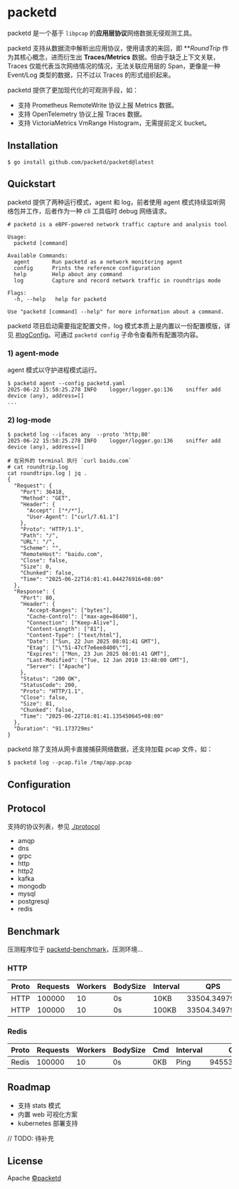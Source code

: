 # packetd

packetd 是一个基于 `libpcap` 的**应用层协议**网络数据无侵观测工具。

packetd 支持从数据流中解析出应用协议，使用请求的来回，即 ***RoundTrip* 作为其核心概念，进而衍生出 **Traces/Metrics** 数据。但由于缺乏上下文关联，Traces 仅能代表当次网络情况的情况，无法关联应用层的 Span，更像是一种 Event/Log 类型的数据，只不过以 Traces 的形式组织起来。

packetd 提供了更加现代化的可观测手段，如：
- 支持 Prometheus RemoteWrite 协议上报 Metrics 数据。
- 支持 OpenTelemetry 协议上报 Traces 数据。
- 支持 VictoriaMetrics VmRange Histogram，无需提前定义 bucket。

## Installation

```shell
$ go install github.com/packetd/packetd@latest
```

## Quickstart

packetd 提供了两种运行模式，agent 和 log，前者使用 agent 模式持续监听网络包并工作，后者作为一种 cli 工具临时 debug 网络请求。

```shell
# packetd is a eBPF-powered network traffic capture and analysis tool

Usage:
  packetd [command]

Available Commands:
  agent       Run packetd as a network monitoring agent
  config      Prints the reference configuration
  help        Help about any command
  log         Capture and record network traffic in roundtrips mode

Flags:
  -h, --help   help for packetd

Use "packetd [command] --help" for more information about a command.
```

packetd 项目启动需要指定配置文件，log 模式本质上是内置以一份配置模版，详见 [#logConfig](cmd/log.go)。可通过 `packetd config` 子命令查看所有配置项内容。

### 1) agent-mode

agent 模式以守护进程模式运行。

```shell
$ packetd agent --config packetd.yaml
2025-06-22 15:58:25.278 INFO    logger/logger.go:136    sniffer add device (any), address=[]
...
```

### 2) log-mode

```shell
$ packetd log --ifaces any  --proto 'http;80'
2025-06-22 15:58:25.278 INFO    logger/logger.go:136    sniffer add device (any), address=[]

# 在另外的 terminal 执行 `curl baidu.com`
# cat roundtrip.log
cat roundtrips.log | jq .
{
  "Request": {
    "Port": 36418,
    "Method": "GET",
    "Header": {
      "Accept": ["*/*"],
      "User-Agent": ["curl/7.61.1"]
    },
    "Proto": "HTTP/1.1",
    "Path": "/",
    "URL": "/",
    "Scheme": "",
    "RemoteHost": "baidu.com",
    "Close": false,
    "Size": 0,
    "Chunked": false,
    "Time": "2025-06-22T16:01:41.044276916+08:00"
  },
  "Response": {
    "Port": 80,
    "Header": {
      "Accept-Ranges": ["bytes"],
      "Cache-Control": ["max-age=86400"],
      "Connection": ["Keep-Alive"],
      "Content-Length": ["81"],
      "Content-Type": ["text/html"],
      "Date": ["Sun, 22 Jun 2025 08:01:41 GMT"],
      "Etag": ["\"51-47cf7e6ee8400\""],
      "Expires": ["Mon, 23 Jun 2025 08:01:41 GMT"],
      "Last-Modified": ["Tue, 12 Jan 2010 13:48:00 GMT"],
      "Server": ["Apache"]
    },
    "Status": "200 OK",
    "StatusCode": 200,
    "Proto": "HTTP/1.1",
    "Close": false,
    "Size": 81,
    "Chunked": false,
    "Time": "2025-06-22T16:01:41.135450645+08:00"
  },
  "Duration": "91.173729ms"
}
```

packetd 除了支持从网卡直接捕获网络数据，还支持加载 pcap 文件，如：

```shell
$ packetd log --pcap.file /tmp/app.pcap
```

## Configuration

## Protocol

支持的协议列表，参见 [./protocol](./protocol)

- amqp
- dns
- grpc
- http
- http2
- kafka
- mongodb
- mysql
- postgresql
- redis

## Benchmark

压测程序位于 [packetd-benchmark](https://github.com/packetd/packetd-benchmark)，压测环境...

### HTTP

| Proto | Requests | Workers | BodySize | Interval | QPS | bps |
| ----- | -------- | ------- |----------|----------| --- | --- |
| HTTP | 100000 | 10 | 0s     | 10KB     | 33504.349798  | 2618Mib |
| HTTP | 100000 | 10 | 0s     | 100KB    | 33504.349798 | 28.68Gib |

### Redis

| Proto | Requests | Workers | BodySize | Cmd   | Interval          | QPS          | bps |
|-------| -------- | ------- |----------|-------|-------------------|--------------| --- |
| Redis | 100000 | 10 | 0s     | 0KB   | Ping | 94553.401549 | 738.7Mib |


## Roadmap
- 支持 stats 模式
- 内置 web 可视化方案
- kubernetes 部署支持

// TODO: 待补充

## License

Apache [©packetd](https://github.com/packetd/packetd/blob/master/LICENSE)
